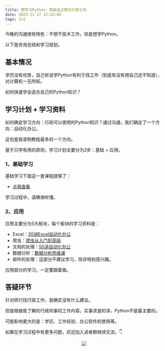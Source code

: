 ```yaml
---
title: 想学习Python，帮助自己转行行政工作
date: 2023-11-17 12:22:05
tags: 1v1
---
```


今晚的沟通很有特色：不想干技术工作，但是想学Python。

以下是咨询总结和学习规划。

## 基本情况

学历没有优势，自己听说学Python有利于找工作（到底有没有用自己还不知道），对计算机一无所知。

如何快速学会适合自己的Python知识？

## 学习计划 + 学习资料

如何确定学习方向：行政可以使用的Python知识？通过沟通，我们确定了一个方向：自动化办公。

这也是我录制教程最多的一个方向。

基于只学有用的原则，学习计划主要分为2步：基础 + 应用。


### 1、基础学习

基础学习下面这一套课程就够了：

- [点我查看](https://www.acfun.cn/v/ac20463077)

学习过程中，请确保听懂。

### 2、应用

应用主要分为5大板块，每个板块的学习资料是：

- Excel：[30讲Excel自动化办公](https://www.bilibili.com/video/BV1hk4y1C73S/?spm_id_from=333.999.0.0)
- 爬虫：[爬虫从入门到高级](https://www.bilibili.com/video/BV1y54y1y74F/?spm_id_from=333.999.0.0)
- 文档的处理：[50讲自动化办公](https://www.python-office.com/course/50-python-office.html)
- 数据分析：[数据分析思维课](http://gk.link/a/1193m)
- 邮件的处理：这部分不建议学习，除非特别感兴趣。

应用部分的学习，一定要跟着做。


## 答疑环节

针对转行找行政工作，我确实没有什么建议。

但是根据我了解的行政同事的工作内容，实事求是的讲，Python不是最主要的。

可能影响更大的是：学历、工作经验、办公软件的使用等。

如果在学习过程中有更多问题，欢迎加入读者群继续交流。👇

<!-- more -->
<p align="center" id='免费技术群'>
    <img src="https://www.python-office.com/assets/img/python-office.1a174c76.jpg"/>
    </a>   
</p>
